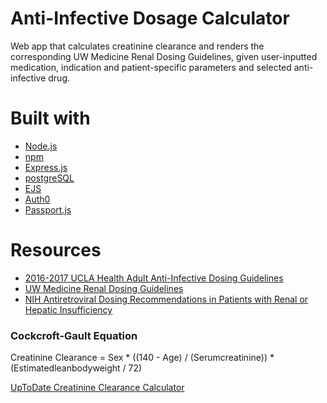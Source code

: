 # Anti-Infective Dosage Calculator
Web app that calculates creatinine clearance and renders the corresponding UW Medicine Renal Dosing Guidelines, given user-inputted medication, indication and patient-specific parameters and selected anti-infective drug.

# Built with
* [Node.js](https://nodejs.org/en/)
* [npm](https://www.npmjs.com/)
* [Express.js](https://expressjs.com/)
* [postgreSQL](https://www.postgresql.org/)
* [EJS](https://ejs.co/)
* [Auth0](https://auth0.com/docs/quickstarts)
* [Passport.js](http://www.passportjs.org/docs/)

# Resources
* [2016-2017 UCLA Health Adult Anti-Infective Dosing Guidelines](https://asp.mednet.ucla.edu/files/view/UCLAAdultDosingCard.pdf)
* [UW Medicine Renal Dosing Guidelines](https://occam.uwmedicine.org/antibiotic-reference-kit/uw-medicine-renal-dosing-guidelines/)
* [NIH Antiretroviral Dosing Recommendations in Patients with Renal or Hepatic Insufficiency](https://aidsinfo.nih.gov/guidelines/htmltables/1/7257)

### Cockcroft-Gault Equation
Creatinine Clearance = Sex * ((140 - Age) / (Serumcreatinine)) * (Estimatedleanbodyweight / 72)

[UpToDate Creatinine Clearance Calculator](https://www-uptodate-com.offcampus.lib.washington.edu/contents/calculator-creatinine-clearance-estimate-by-cockcroft-gault-equation-in-adults-and-older-adolescents-age-18-years?search=creatinine%20clearance%20calculator&source=search_result&selectedTitle=1~150&usage_type=default&display_rank=1)
